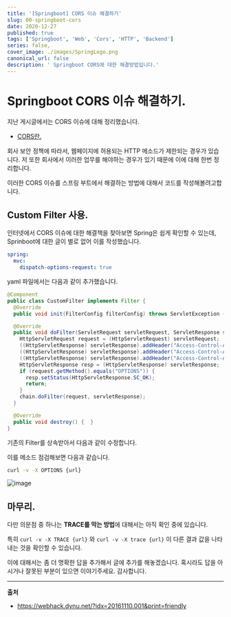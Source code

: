 ```yaml
---
title: '[Springboot] CORS 이슈 해결하기'
slug: 00-springboot-cors
date: 2020-12-27
published: true
tags: ['Springboot', 'Web', 'Cors', 'HTTP', 'Backend']
series: false,
cover_image: ./images/SpringLogo.png
canonical_url: false
description: ' Springboot CORS에 대한 해결방법입니다.'
---
```


# Springboot CORS 이슈 해결하기.

지난 게시글에서는 CORS 이슈에 대해 정리했습니다.

- [CORS란.](https://azderica.github.io/00-web-cors/)

회사 보안 정책에 따라서, 웹페이지에 허용되는 HTTP 메소드가 제한되는 경우가 있습니다. 저 또한 회사에서 이러한 업무를 해야하는 경우가 있기 때문에 이에 대해 한번 정리합니다.

이러한 CORS 이슈를 스프링 부트에서 해결하는 방법에 대해서 코드를 작성해볼려고합니다.

## Custom Filter 사용.

인터넷에서 CORS 이슈에 대한 해결책을 찾아보면 Spring은 쉽게 확인할 수 있는데, Sprinboot에 대한 글이 별로 없어 이를 작성했습니다.

```yaml
spring:
  mvc:
    dispatch-options-request: true
```

yaml 파일에서는 다음과 같이 추가했습니다.

```java
@Component
public class CustomFilter implements Filter {
  @Override
  public void init(FilterConfig filterConfig) throws ServletException {   }

  @Override
  public void doFilter(ServletRequest servletRequest, ServletResponse servletResponse, FilterChain chain) throws IOException, ServletException {
    HttpServletRequest request = (HttpServletRequest) servletRequest;
    ((HttpServletResponse) servletResponse).addHeader("Access-Control-Allow-Origin", "*");
    ((HttpServletResponse) servletResponse).addHeader("Access-Control-Allow-Methods","GET, OPTIONS, HEAD, POST");
    ((HttpServletResponse) servletResponse).addHeader("Access-Control-Allow-Headers","Origin, X-Requested-With, Content-Type, Accept");
    HttpServletResponse resp = (HttpServletResponse) servletResponse;
    if (request.getMethod().equals("OPTIONS")) {
      resp.setStatus(HttpServletResponse.SC_OK);
      return;
    }
    chain.doFilter(request, servletResponse);
  }

  @Override
  public void destroy() {  }
}
```

기존의 Filter를 상속받아서 다음과 같이 수정합니다.

이를 메소드 점검해보면 다음과 같습니다.

```sh
curl -v -X OPTIONS {url}
```

![image](https://user-images.githubusercontent.com/42582516/103171817-7cbb3200-4892-11eb-9a4a-d1125fc46506.png)

## 마무리.

다만 의문점 중 하나는 **TRACE를 막는 방법**에 대해서는 아직 확인 중에 있습니다.

특히 `curl -v -X TRACE {url}` 와 `curl -v -X trace {url}` 이 다른 결과 값을 나타내는 것을 확인할 수 있습니다.

이에 대해서는 좀 더 명확한 답을 추가해서 글에 추가를 해놓겠습니다. 혹시라도 답을 아시거나 잘못된 부분이 있으면 이야기주세요. 감사합니다.

---

**출처**

- https://webhack.dynu.net/?idx=20161110.001&print=friendly

